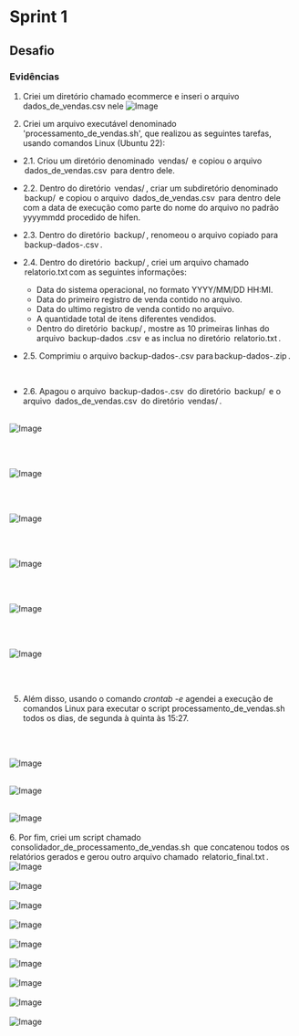 # Sprint 1


## Desafio 


### Evidências

  

1. Criei um diretório chamado ecommerce e inseri o arquivo dados_de_vendas.csv nele
 ![Image](evidencias/01.png)

2. Criei um arquivo executável denominado 'processamento_de_vendas.sh', que realizou as seguintes tarefas, usando comandos Linux (Ubuntu 22):

- 2.1. ⁠Criou um diretório denominado ⁠ vendas/ ⁠ e copiou o arquivo ⁠ dados_de_vendas.csv ⁠ para dentro dele.

- 2.2. ⁠Dentro do diretório ⁠ vendas/ ⁠, criar um subdiretório denominado ⁠ backup/ ⁠ e copiou o arquivo ⁠ dados_de_vendas.csv ⁠ para dentro dele com a data de execução como parte do nome do arquivo no padrão yyyymmdd procedido de hifen. 

- 2.3⁠. ⁠Dentro do diretório ⁠ backup/ ⁠, renomeou o arquivo copiado para ⁠ backup-dados-<yyyymmdd>.csv ⁠. 

- 2.4. ⁠Dentro do diretório ⁠ backup/ ⁠, criei um arquivo chamado ⁠ relatorio.txt ⁠com as seguintes informações:

    - Data do sistema operacional, no formato YYYY/MM/DD HH:MI.
    - ⁠Data do primeiro registro de venda contido no arquivo.
    - ⁠Data do ultimo registro de venda contido no arquivo.
    - ⁠A quantidade total de itens diferentes vendidos.
    - ⁠Dentro do diretório ⁠ backup/ ⁠, mostre as 10 primeiras linhas do arquivo ⁠ backup-dados <yyyymmdd>.csv ⁠ e as inclua no diretório ⁠ relatorio.txt ⁠.
- 2.5.⁠ ⁠Comprimiu o arquivo backup-dados-<yyyymmmdd>.csv para backup-dados-<yyyymmmdd>.zip ⁠.
</br>

- 2.6⁠. ⁠Apagou o arquivo ⁠ backup-dados-<yyyymmdd>.csv ⁠ do diretório ⁠ backup/ ⁠ e o arquivo ⁠ dados_de_vendas.csv ⁠ do diretório ⁠ vendas/ ⁠.
  </br>
  </br>
  
![Image](evidencias/02.png)

  </br>
  </br>
  
![Image](evidencias/03.png)

  </br>
  </br>
  
![Image](evidencias/04.png)

  </br>
  </br>
  
![Image](evidencias/05.png)

  </br>
  </br>
  
![Image](evidencias/06.png)

  </br>
  </br>
  
![Image](evidencias/07.png)

  </br>
  </br>
  
5. Além disso, usando o comando *crontab -e* agendei a execução de comandos Linux para executar o script processamento_de_vendas.sh ⁠ todos os dias, de segunda à quinta às 15:27. 
</br>
</br>

![Image](evidencias/08.png)
</br>
</br>

![Image](evidencias/09.png)
</br>
</br>

![Image](evidencias/10.png)
</br>
</br>
6. Por fim, criei um script chamado ⁠ consolidador_de_processamento_de_vendas.sh ⁠ que concatenou todos os relatórios gerados e gerou outro arquivo chamado ⁠ relatorio_final.txt ⁠.
![Image](evidencias/09.png)
</br>
</br>
![Image](evidencias/10.png)
</br>
</br>
![Image](evidencias/11.png)
</br>
</br>
![Image](evidencias/12.png)
</br>
</br>
![Image](evidencias/13.png)
</br>
</br>
![Image](evidencias/14.png)
</br>
</br>
![Image](evidencias/15.png)
</br>
</br>
![Image](evidencias/16.png)
</br>
</br>
![Image](evidencias/17.png)
</br>
</br>

